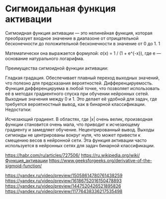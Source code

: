 # Сигмоидальная функция активации

Сигмоидная функция активации — это нелинейная функция, которая преобразует входное значение в диапазоне от отрицательной бесконечности до положительной бесконечности в значение от 0 до 1. 1

Математически она выражается формулой: σ(x) = 1 / (1 + e^{-x}), где e — основание натурального логарифма.

Преимущества сигмоидной функции активации:

Гладкая градация. Обеспечивает плавный переход выходных значений, что полезно для предсказания вероятностей.
Дифференцируемость. Функция дифференцируема в любой точке, что позволяет использовать её в методах градиентного спуска при обучении нейронных сетей.
Выходные значения между 0 и 1. Это делает её удобной для задач, где требуется вероятностный вывод, как в бинарной классификации.
Недостатки:

Исчезающий градиент. В областях, где |x| очень велик, производная функции становится очень мала, что приводит к исчезающему градиенту и замедляет обучение.
Нецентрированный вывод. Выходы сигмоиды не центрированы вокруг нуля, что может привести к смещению весов в нейронной сети.
Эта функция активации часто используется в нейронных сетях для задач бинарной классификации.

https://habr.com/ru/articles/727506/
https://ru.wikipedia.org/wiki/Функция_активации
https://www.geeksforgeeks.org/derivative-of-the-sigmoid-function/

https://yandex.ru/video/preview/15058614780761438259
https://yandex.ru/video/preview/16186752016150478893
https://yandex.ru/video/preview/1447520426521895826
https://yandex.ru/video/preview/11776438336217535498